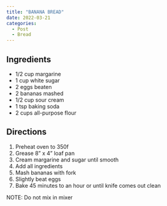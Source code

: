 ```yaml
---
title: "BANANA BREAD"
date: 2022-03-21
categories:
  - Post
  - Bread
---
```


## Ingredients

* 1/2 cup margarine
* 1 cup white sugar
* 2 eggs beaten
* 2 bananas mashed
* 1/2 cup sour cream
* 1 tsp baking soda
* 2 cups all-purpose flour

## Directions
1. Preheat oven to 350f
2. Grease 8” x 4” loaf pan
3. Cream margarine and sugar until smooth
4. Add all ingredients
5. Mash bananas with fork
6. Slightly beat eggs
7. Bake 45 minutes to an hour or until knife comes out clean

NOTE:  Do not mix in mixer

